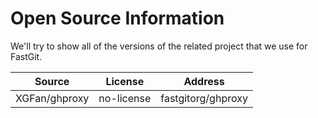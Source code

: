 # Open Source Information

We'll try to show all of the versions of the related project that we use for FastGit. 

| Source | License | Address |
| ------ | ------- | ---------- |
| XGFan/ghproxy | no-license | fastgitorg/ghproxy |
